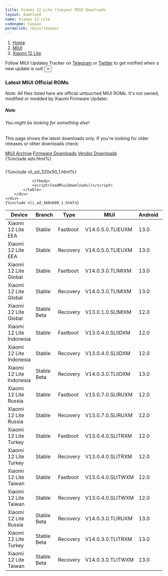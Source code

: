 ```yaml
---
title: Xiaomi 12 Lite (taoyao) MIUI Downloads
layout: download
name: Xiaomi 12 Lite
codename: taoyao
permalink: /miui/taoyao/
---
```

<nav aria-label="breadcrumb">
    <ol class="breadcrumb">
        <li class="breadcrumb-item"><a href="/">Home</a></li>
        <li class="breadcrumb-item"><a href="/miui/">MIUI</a></li>
        <li class="breadcrumb-item active" aria-current="page"><a href="/miui/taoyao/">Xiaomi 12 Lite</a></li>
    </ol>
</nav>
<div class="alert alert-primary alert-dismissible fade show" role="alert">
    Follow MIUI Updates Tracker on <a href="https://t.me/MIUIUpdatesTracker" class="alert-link">Telegram</a>
     or <a href="https://twitter.com/MiFwUpdater" class="alert-link">Twitter</a> to get notified when a new update is out!
    <button type="button" class="close" data-dismiss="alert" aria-label="Close">
        <span aria-hidden="true">&times;</span>
    </button>
</div>

### Latest MIUI Official ROMs
*Note*: All files listed here are official untouched MIUI ROMs. It's not owned, modified or modded by Xiaomi Firmware Updater.
<div class="card">
  <div class="card-body">
    <h5 class="card-title">Note</h5>
    <h6 class="card-subtitle mb-2 text-muted">You might be looking for something else!</h6>
    <p class="card-text">This page shows the latest downloads only.
     If you're looking for older releases or other downloads check:</p>
    <a href="/archive/miui/taoyao/" class="card-link">MIUI Archive</a>
    <a href="/firmware/taoyao/" class="card-link">Firmware Downloads</a>
    <a href="/vendor/taoyao/" class="card-link">Vendor Downloads</a>
  </div>
</div>
{%include ads.html%}
<div class="row justify-content-center">
    <div class="col-10">
        <div class="table-responsive-md" style="margin-top: 25px;">
            {%include vli_ad_320x50_1.html%}
            <table id="miui" class="display dt-responsive nowrap compact table table-striped table-hover table-sm">
                <thead class="thead-dark">
                    <tr>
                        <th data-ref="device">Device</th>
                        <th data-ref="branch">Branch</th>
                        <th data-ref="type">Type</th>
                        <th data-ref="miui">MIUI</th>
                        <th data-ref="android">Android</th>
                        <th data-ref="size">Size</th>
                        <th data-ref="size">Date</th>
                        <th data-ref="link">Link</th>
                    </tr>
                </thead>
                <tbody>
                <tr><td>Xiaomi 12 Lite EEA</td><td>Stable</td><td>Fastboot</td><td>V14.0.5.0.TLIEUXM</td><td>13.0</td><td>7.0 GB</td><td>2023-01-12</td><td><a href="/miui/taoyao/stable/V14.0.5.0.TLIEUXM/">Download</a></td></tr>
<tr><td>Xiaomi 12 Lite EEA</td><td>Stable</td><td>Recovery</td><td>V14.0.5.0.TLIEUXM</td><td>13.0</td><td>4.8 GB</td><td>2023-01-18</td><td><a href="/miui/taoyao/stable/V14.0.5.0.TLIEUXM/">Download</a></td></tr>
<tr><td>Xiaomi 12 Lite Global</td><td>Stable</td><td>Fastboot</td><td>V14.0.3.0.TLIMIXM</td><td>13.0</td><td>7.2 GB</td><td>2023-01-16</td><td><a href="/miui/taoyao/stable/V14.0.3.0.TLIMIXM/">Download</a></td></tr>
<tr><td>Xiaomi 12 Lite Global</td><td>Stable</td><td>Recovery</td><td>V14.0.3.0.TLIMIXM</td><td>13.0</td><td>4.8 GB</td><td>2023-01-30</td><td><a href="/miui/taoyao/stable/V14.0.3.0.TLIMIXM/">Download</a></td></tr>
<tr><td>Xiaomi 12 Lite Global</td><td>Stable Beta</td><td>Recovery</td><td>V13.0.1.0.SLIMIXM</td><td>12.0</td><td>4.2 GB</td><td>2022-07-11</td><td><a href="/miui/taoyao/stable beta/V13.0.1.0.SLIMIXM/">Download</a></td></tr>
<tr><td>Xiaomi 12 Lite Indonesia</td><td>Stable</td><td>Fastboot</td><td>V13.0.4.0.SLIIDXM</td><td>12.0</td><td>6.2 GB</td><td>2022-10-29</td><td><a href="/miui/taoyao/stable/V13.0.4.0.SLIIDXM/">Download</a></td></tr>
<tr><td>Xiaomi 12 Lite Indonesia</td><td>Stable</td><td>Recovery</td><td>V13.0.4.0.SLIIDXM</td><td>12.0</td><td>4.3 GB</td><td>2022-11-14</td><td><a href="/miui/taoyao/stable/V13.0.4.0.SLIIDXM/">Download</a></td></tr>
<tr><td>Xiaomi 12 Lite Indonesia</td><td>Stable Beta</td><td>Recovery</td><td>V14.0.3.0.TLIIDXM</td><td>13.0</td><td>4.7 GB</td><td>2023-02-02</td><td><a href="/miui/taoyao/stable beta/V14.0.3.0.TLIIDXM/">Download</a></td></tr>
<tr><td>Xiaomi 12 Lite Russia</td><td>Stable</td><td>Fastboot</td><td>V13.0.7.0.SLIRUXM</td><td>12.0</td><td>6.1 GB</td><td>2022-12-27</td><td><a href="/miui/taoyao/stable/V13.0.7.0.SLIRUXM/">Download</a></td></tr>
<tr><td>Xiaomi 12 Lite Russia</td><td>Stable</td><td>Recovery</td><td>V13.0.7.0.SLIRUXM</td><td>12.0</td><td>4.3 GB</td><td>2023-01-13</td><td><a href="/miui/taoyao/stable/V13.0.7.0.SLIRUXM/">Download</a></td></tr>
<tr><td>Xiaomi 12 Lite Turkey</td><td>Stable</td><td>Fastboot</td><td>V13.0.4.0.SLITRXM</td><td>12.0</td><td>5.9 GB</td><td>2022-10-29</td><td><a href="/miui/taoyao/stable/V13.0.4.0.SLITRXM/">Download</a></td></tr>
<tr><td>Xiaomi 12 Lite Turkey</td><td>Stable</td><td>Recovery</td><td>V13.0.4.0.SLITRXM</td><td>12.0</td><td>4.3 GB</td><td>2022-11-09</td><td><a href="/miui/taoyao/stable/V13.0.4.0.SLITRXM/">Download</a></td></tr>
<tr><td>Xiaomi 12 Lite Taiwan</td><td>Stable</td><td>Fastboot</td><td>V13.0.4.0.SLITWXM</td><td>12.0</td><td>5.6 GB</td><td>2022-10-29</td><td><a href="/miui/taoyao/stable/V13.0.4.0.SLITWXM/">Download</a></td></tr>
<tr><td>Xiaomi 12 Lite Taiwan</td><td>Stable</td><td>Recovery</td><td>V13.0.4.0.SLITWXM</td><td>12.0</td><td>4.2 GB</td><td>2022-11-09</td><td><a href="/miui/taoyao/stable/V13.0.4.0.SLITWXM/">Download</a></td></tr>
<tr><td>Xiaomi 12 Lite Russia</td><td>Stable Beta</td><td>Recovery</td><td>V14.0.3.0.TLIRUXM</td><td>13.0</td><td>4.7 GB</td><td>2023-02-02</td><td><a href="/miui/taoyao/stable beta/V14.0.3.0.TLIRUXM/">Download</a></td></tr>
<tr><td>Xiaomi 12 Lite Turkey</td><td>Stable Beta</td><td>Recovery</td><td>V14.0.3.0.TLITRXM</td><td>13.0</td><td>4.7 GB</td><td>2023-02-22</td><td><a href="/miui/taoyao/stable beta/V14.0.3.0.TLITRXM/">Download</a></td></tr>
<tr><td>Xiaomi 12 Lite Taiwan</td><td>Stable Beta</td><td>Recovery</td><td>V14.0.3.0.TLITWXM</td><td>13.0</td><td>4.6 GB</td><td>2023-02-22</td><td><a href="/miui/taoyao/stable beta/V14.0.3.0.TLITWXM/">Download</a></td></tr>

                </tbody>
                <script>loadMiuiDownloads()</script>
            </table>
        </div>
    </div>
    {%include vli_ad_160x600_1.html%}
</div>
